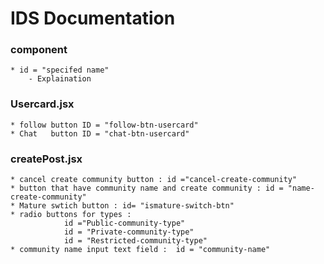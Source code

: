 # IDS Documentation  
### component
    * id = "specifed name" 
        - Explaination
### Usercard.jsx
         
    * follow button ID = "follow-btn-usercard" 
    * Chat   button ID = "chat-btn-usercard"

### createPost.jsx
    * cancel create community button : id ="cancel-create-community" 
    * button that have community name and create community : id = "name-create-community" 
    * Mature swtich button : id= "ismature-switch-btn" 
    * radio buttons for types : 
                id ="Public-community-type"
                id = "Private-community-type"
                id = "Restricted-community-type"
    * community name input text field :  id = "community-name"